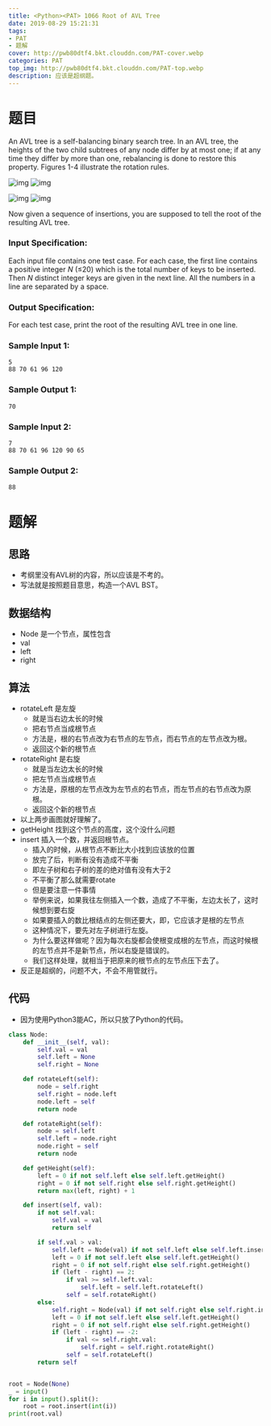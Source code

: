 ```yaml
---
title: <Python><PAT> 1066 Root of AVL Tree
date: 2019-08-29 15:21:31
tags: 
- PAT
- 题解
cover: http://pwb80dtf4.bkt.clouddn.com/PAT-cover.webp
categories: PAT
top_img: http://pwb80dtf4.bkt.clouddn.com/PAT-top.webp
description: 应该是超纲题。
---
```


# 题目

An AVL tree is a self-balancing binary search tree. In an AVL tree, the heights of the two child subtrees of any node differ by at most one; if at any time they differ by more than one, rebalancing is done to restore this property. Figures 1-4 illustrate the rotation rules.



![img](https://images.ptausercontent.com/31) ![img](https://images.ptausercontent.com/32)



![img](https://images.ptausercontent.com/33) ![img](https://images.ptausercontent.com/34)

Now given a sequence of insertions, you are supposed to tell the root of the resulting AVL tree.



### Input Specification:

Each input file contains one test case. For each case, the first line contains a positive integer *N* (≤20) which is the total number of keys to be inserted. Then *N* distinct integer keys are given in the next line. All the numbers in a line are separated by a space.

### Output Specification:

For each test case, print the root of the resulting AVL tree in one line.

### Sample Input 1:

```in
5
88 70 61 96 120
```

### Sample Output 1:

```out
70
```

### Sample Input 2:

```
7
88 70 61 96 120 90 65
```

### Sample Output 2:

```
88
```

# 题解

## 思路

+ 考纲里没有AVL树的内容，所以应该是不考的。
+ 写法就是按照题目意思，构造一个AVL BST。

## 数据结构

+  Node 是一个节点，属性包含
  + val
  + left
  + right

## 算法

+ rotateLeft 是左旋
  + 就是当右边太长的时候
  + 把右节点当成根节点
  + 方法是，根的右节点改为右节点的左节点，而右节点的左节点改为根。
  + 返回这个新的根节点
+ rotateRight 是右旋
  + 就是当左边太长的时候
  + 把左节点当成根节点
  + 方法是，原根的左节点改为左节点的右节点，而左节点的右节点改为原根。
  + 返回这个新的根节点
+ 以上两步画图就好理解了。
+ getHeight 找到这个节点的高度，这个没什么问题
+ insert 插入一个数，并返回根节点。
  + 插入的时候，从根节点不断比大小找到应该放的位置
  + 放完了后，判断有没有造成不平衡
  + 即左子树和右子树的差的绝对值有没有大于2
  + 不平衡了那么就需要rotate
  + 但是要注意一件事情
  + 举例来说，如果我往左侧插入一个数，造成了不平衡，左边太长了，这时候想到要右旋
  + 如果要插入的数比根结点的左侧还要大，即，它应该才是根的左节点
  + 这种情况下，要先对左子树进行左旋。
  + 为什么要这样做呢？因为每次右旋都会使根变成根的左节点，而这时候根的左节点并不是新节点，所以右旋是错误的。
  + 我们这样处理，就相当于把原来的根节点的左节点压下去了。
+ 反正是超纲的，问题不大，不会不用管就行。

## 代码

+ 因为使用Python3能AC，所以只放了Python的代码。

```python
class Node:
    def __init__(self, val):
        self.val = val
        self.left = None
        self.right = None

    def rotateLeft(self):
        node = self.right
        self.right = node.left
        node.left = self
        return node

    def rotateRight(self):
        node = self.left
        self.left = node.right
        node.right = self
        return node

    def getHeight(self):
        left = 0 if not self.left else self.left.getHeight()
        right = 0 if not self.right else self.right.getHeight()
        return max(left, right) + 1

    def insert(self, val):
        if not self.val:
            self.val = val
            return self

        if self.val > val:
            self.left = Node(val) if not self.left else self.left.insert(val)
            left = 0 if not self.left else self.left.getHeight()
            right = 0 if not self.right else self.right.getHeight()
            if (left - right) == 2:
                if val >= self.left.val:
                    self.left = self.left.rotateLeft()
                self = self.rotateRight()
        else:
            self.right = Node(val) if not self.right else self.right.insert(val)
            left = 0 if not self.left else self.left.getHeight()
            right = 0 if not self.right else self.right.getHeight()
            if (left - right) == -2:
                if val <= self.right.val:
                    self.right = self.right.rotateRight()
                self = self.rotateLeft()
        return self


root = Node(None)
_ = input()
for i in input().split():
    root = root.insert(int(i))
print(root.val)

```

